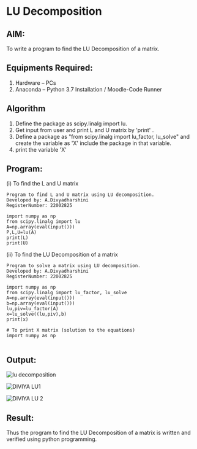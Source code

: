 # LU Decomposition 

## AIM:
To write a program to find the LU Decomposition of a matrix.

## Equipments Required:
1. Hardware – PCs
2. Anaconda – Python 3.7 Installation / Moodle-Code Runner

## Algorithm
1. Define the package as scipy.linalg import lu.
2. Get input from user and print L and U matrix by 'print' .
3. Define a package as "from scipy.linalg import lu_factor, lu_solve" and create the variable as 'X' include the package in that variable.
4. print the variable 'X'

## Program:
(i) To find the L and U matrix
```
Program to find L and U matrix using LU decomposition.
Developed by: A.Divyadharshini
RegisterNumber: 22002825

import numpy as np
from scipy.linalg import lu
A=np.array(eval(input()))
P,L,U=lu(A)
print(L)
print(U)

```
(ii) To find the LU Decomposition of a matrix
```
Program to solve a matrix using LU decomposition.
Developed by: A.Divyadharshini
RegisterNumber: 22002825

import numpy as np
from scipy.linalg import lu_factor, lu_solve
A=np.array(eval(input()))
b=np.array(eval(input()))
lu,piv=lu_factor(A)
x=lu_solve((lu,piv),b)
print(x)

# To print X matrix (solution to the equations)
import numpy as np


```

## Output:
![lu decomposition]()

![DIVIYA LU1](https://user-images.githubusercontent.com/119393424/216231905-36582e71-8a6e-4485-827c-c88b38dd2fe3.png)

![DIVIYA LU 2](https://user-images.githubusercontent.com/119393424/216231908-82884713-b36f-4df3-a155-0b6ee6e74ce4.png)

## Result:
Thus the program to find the LU Decomposition of a matrix is written and verified using python programming.

